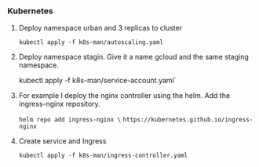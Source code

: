 ### Kubernetes

1. Deploy namespace urban and 3 replicas to cluster
    
   `kubectl apply -f k8s-man/autoscaling.yaml`

2. Deploy namespace stagin. Give it a name gcloud and the same staging namespace.
   
   kubectl apply -f k8s-man/service-account.yaml`

3. For example I deploy the nginx controller using the helm. Add the ingress-nginx repository.
   
   `helm repo add ingress-nginx \`
   `https://kubernetes.github.io/ingress-nginx`

4. Create service and Ingress
   
   `kubectl apply -f k8s-man/ingress-controller.yaml`